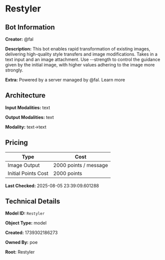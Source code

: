 # Restyler

## Bot Information

**Creator:** @fal

**Description:** This bot enables rapid transformation of existing images, delivering high-quality style transfers and image modifications. Takes in a text input and an image attachment. Use --strength to control the guidance given by the initial image, with higher values adhering to the image more strongly.

**Extra:** Powered by a server managed by @fal. Learn more


## Architecture

**Input Modalities:** text

**Output Modalities:** text

**Modality:** text->text


## Pricing

| Type | Cost |
|------|------|
| Image Output | 2000 points / message |
| Initial Points Cost | 2000 points |

**Last Checked:** 2025-08-05 23:39:09.601288


## Technical Details

**Model ID:** `Restyler`

**Object Type:** model

**Created:** 1739302186273

**Owned By:** poe

**Root:** Restyler
